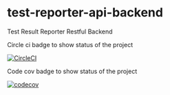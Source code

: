# test-reporter-api-backend
Test Result Reporter Restful Backend


Circle ci badge to show status of the project

[![CircleCI](https://circleci.com/gh/attilagyoriid/test-reporter-api-backend.svg?style=svg)](https://circleci.com/gh/attilagyoriid/test-reporter-api-backend)


Code cov badge to show status of the project

[![codecov](https://codecov.io/gh/attilagyoriid/test-reporter-api-backend/branch/master/graph/badge.svg?token=hccSBWvaad)](https://codecov.io/gh/attilagyoriid/test-reporter-api-backend)